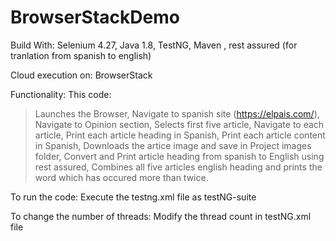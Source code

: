 # BrowserStackDemo
Build With:
Selenium 4.27, Java 1.8, TestNG, Maven , rest assured (for tranlation from spanish to english)

Cloud execution on:
BrowserStack

Functionality:
This code:
> Launches the Browser,
> Navigate to spanish site (https://elpais.com/),
> Navigate to Opinion section,
> Selects first five article,
> Navigate to each article,
> Print each article heading in Spanish,
> Print each article content in Spanish,
> Downloads the artice image and save in Project images folder,
> Convert and Print article heading from spanish to English using rest assured,
> Combines all five articles english heading and prints the word which has occured more than twice.

To run the code:
Execute the testng.xml file as testNG-suite

To change the number of threads:
Modify the thread count in testNG.xml file
